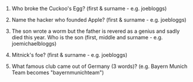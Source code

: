 1. Who broke the Cuckoo's Egg? (first & surname - e.g. joebloggs)

2. Name the hacker who founded Apple? (first & surname  - e.g. joebloggs)

3. The son wrote a worm but the father is revered as a genius and sadly died this year. Who is the son (first, middle and surname - e.g. joemichaelbloggs)

4. Mitnick's foe? (first & surname - e.g. joebloggs)

5. What famous club came out of Germany (3 words)? (e.g. Bayern Munich Team becomes "bayernmunichteam")
